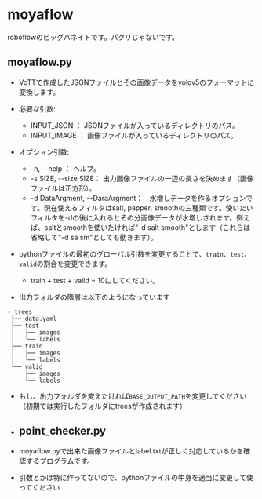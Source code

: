 # moyaflow

roboflowのビッグバネイトです。パクリじゃないです。

## moyaflow.py

- VoTTで作成したJSONファイルとその画像データをyolov5のフォーマットに変換します。

- 必要な引数:

  - INPUT_JSON ：           JSONファイルが入っているディレクトリのパス。
  - INPUT_IMAGE ：          画像ファイルが入っているディレクトリのパス。

- オプション引数:

  - -h, --help    ：        ヘルプ。
  - -s SIZE, --size SIZE：  出力画像ファイルの一辺の長さを決めます（画像ファイルは正方形）。
  - -d DataArgment, --DaraArgment：　水増しデータを作るオプションです。現在使えるフィルタはsalt, papper, smoothの三種類です。使いたいフィルタを-dの後に入れるとその分画像データが水増しされます。例えば、saltとsmoothを使いたければ"-d salt smooth"とします（これらは省略して"-d sa sm"としても動きます）。
  
 - pythonファイルの最初のグローバル引数を変更することで、`train`、`test`、`valid`の割合を変更できます。
    
    - train + test + valid = 10にしてください。
 - 出力フォルダの階層は以下のようになっています
 ```
 - trees
  ├── data.yaml
  ├── test
  │   ├── images
  │   └── labels
  ├── train
  │   ├── images
  │   └── labels
  └── valid
      ├── images
      └── labels
```
- もし、出力フォルダを変えたければ`BASE_OUTPUT_PATH`を変更してください（初期では実行したフォルダにtreesが作成されます）
- ## point_checker.py

- moyaflow.pyで出来た画像ファイルとlabel.txtが正しく対応しているかを確認するプログラムです。

- 引数とかは特に作ってないので、pythonファイルの中身を適当に変更して使ってください


  
  
